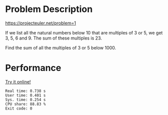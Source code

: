 # Problem Description

https://projecteuler.net/problem=1

If we list all the natural numbers below 10 that are multiples of 3 or 5, we get 3, 5, 6 and 9. The sum of these multiples is 23.

Find the sum of all the multiples of 3 or 5 below 1000.

# Performance

[Try it online!](https://tio.run/##dY9NCsIwFIT3OcWIG4O1TREXFXoAV3oDoeSJgfyUpKm9fSwNgkjdPb6Zb@CRVpPyKW03VQy@6pStyI6gBTNJD@Nk1ISbd50mI0QN6RgwJz1M1IPqNYV7iGYneDFnZ4j1eOJ4PcnC03wXOHK0LQSc/5BTJnlkwv7XP9T833J2VvpZQHB6pLVS0zSckZWMXa5lH4fw9Wi5WCylNw)

```
Real time: 0.738 s
User time: 0.401 s
Sys. time: 0.254 s
CPU share: 88.83 %
Exit code: 0
```